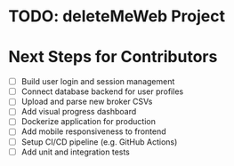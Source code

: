 # TODO: deleteMeWeb Project

# Next Steps for Contributors

- [ ] Build user login and session management
- [ ] Connect database backend for user profiles
- [ ] Upload and parse new broker CSVs
- [ ] Add visual progress dashboard
- [ ] Dockerize application for production
- [ ] Add mobile responsiveness to frontend
- [ ] Setup CI/CD pipeline (e.g. GitHub Actions)
- [ ] Add unit and integration tests

